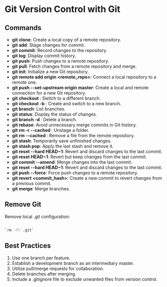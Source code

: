 # Git Version Control with Git

## Commands

* **git clone**: Create a local copy of a remote repository.
* **git add**: Stage changes for commit.
* **git commit**: Record changes to the repository.
* **git log**: Display commit history.
* **git push**: Push changes to a remote repository.
* **git pull**: Fetch changes from a remote repository and merge.
* **git init**: Initialize a new Git repository.
* **git remote add origin <remote_repo>**: Connect a local repository to a remote one.
* **git push --set-upstream origin master**: Create a local and remote connection for a new Git repository.
* **git checkout <branch>**: Switch to a different branch.
* **git checkout -b <branch>**: Create and switch to a new branch.
* **git branch**: List branches.
* **git status**: Display the status of changes.
* **git branch -d <branch>**: Delete a branch.
* **git rebase**: Avoid unnecessary merge commits in Git history.
* **git rm -r --cached <folder>**: Unstage a folder.
* **git rm --cached <file>**: Remove a file from the remote repository.
* **git stash**: Temporarily save unfinished changes.
* **git stash pop**: Apply the last stash and remove it.
* **git reset --hard HEAD~1**: Revert and discard changes to the last commit.
* **git reset HEAD~1**: Revert but keep changes from the last commit.
* **git commit --amend**: Merge changes into the last commit.
* **git reset --hard HEAD~1**: Revert and discard changes to the last commit.
* **git push --force**: Force push changes to a remote repository.
* **git revert <commit_hash>**: Create a new commit to revert changes from a previous commit.
* **git merge**: Merge branches.

## Remove Git

Remove local .git configuration:

```` bash

`rm -fr .git`
``````

## Best Practices

1. Use one branch per feature.
2. Establish a development branch as an intermediary master.
3. Utilize pull/merge requests for collaboration.
4. Delete branches after merging.
5. Include a .gitignore file to exclude unwanted files from version control.